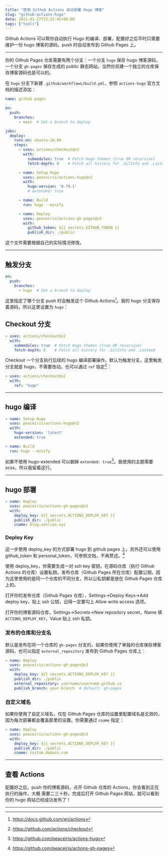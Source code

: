 ```yaml
---
title: "使用 Github Actions 自动部署 Hugo 博客"
slug: "github-actions-hugo"
date: 2021-01-27T23:22:41+08:00
tags: ["tools"]
---
```


Github Actions 可以帮你自动执行 Hugo 的编译、部署，配置好之后平时只需要维护一份 hugo 博客的源码，push 时自动发布到 Github Pages 上。

---

你的 Github Pages 仓库需要有两个分支：一个分支 `hugo` 保存 hugo 博客源码，一个分支 `gh-pages` 保存生成的 public 静态网站。当然你另建一个独立的仓库保存博客源码也是可以的。

在 `hugo` 分支下新建 `.github/workflows/build.yml`，参照 `actions-hugo` 官方文档的描述添加：

```yaml
name: github pages

on:
  push:
    branches:
      - main  # Set a branch to deploy

jobs:
  deploy:
    runs-on: ubuntu-18.04
    steps:
      - uses: actions/checkout@v2
        with:
          submodules: true  # Fetch Hugo themes (true OR recursive)
          fetch-depth: 0    # Fetch all history for .GitInfo and .Lastmod

      - name: Setup Hugo
        uses: peaceiris/actions-hugo@v2
        with:
          hugo-version: '0.79.1'
          # extended: true

      - name: Build
        run: hugo --minify

      - name: Deploy
        uses: peaceiris/actions-gh-pages@v3
        with:
          github_token: ${{ secrets.GITHUB_TOKEN }}
          publish_dir: ./public
```

这个文件需要根据自己的实际情况修改。

---

## 触发分支

```yml
on:
  push:
    branches:
      - hugo  # Set a branch to deploy
```

这里指定了哪个分支 push 时会触发这个 Github Actions[^1]。我的 hugo 分支保存着源码，所以这里设置为 `hugo`：

## Checkout 分支

```yml
- uses: actions/checkout@v2
  with:
    submodules: true  # Fetch Hugo themes (true OR recursive)
    fetch-depth: 0    # Fetch all history for .GitInfo and .Lastmod
```

Checkout 一个分支执行后续的 hugo 编译部署操作。默认为触发分支，这里触发分支就是 hugo，不需要改动。也可以通过 `ref` 指定[^2]：

```yml
- uses: actions/checkout@v2
  with:
    ref: "hugo"
```

---

## hugo 编译

```yml
- name: Setup Hugo
  uses: peaceiris/actions-hugo@v2
  with:
    hugo-version: 'latest'
    extended: true

- name: Build
  run: hugo --minify
```

如果不使用 hugo-extended 可以删掉 `extended: true`[^3]。我使用的主题需要 scss，所以我留着这行。

---

## hugo 部署

```yml
- name: Deploy
  uses: peaceiris/actions-gh-pages@v3
  with:
    deploy_key: ${{ secrets.ACTIONS_DEPLOY_KEY }}
    publish_dir: ./public
    cname: blog.zenlian.xyz
```

### Deploy Key

这一步使用 deploy_key 的方式部署 hugo 到 github pages 上。另外还可以使用 github_token 和 personal_token，可参照文档，不再赘述。[^4]

使用 deploy_key，你需要生成一对 ssh key 密钥，在源码仓库（执行 Github Actions 的仓库）设置私钥，发布仓库（Github Pages 所在仓库）配置公钥。因为这里使用的是同一个仓库的不同分支，所以公私钥都是放在 Github Pages 仓库上的。

打开你的发布仓库（Github Pages 仓库），Settings->Deploy Keys->Add deploy key，贴上 ssh 公钥，记得一定要勾上 Allow write access 选项。

打开你的博客源码仓库，Settings->Secrets->New repository secret，Name 填 `ACTIONS_DEPLOY_KEY`，Value 贴上 ssh 私钥。

### 发布的仓库和分支名

默认是发布在同一个仓库的 `gh-pages` 分支的，如果你使用了单独的仓库保存博客源码，也可以指定 `external_repository` 发布到 Github Pages 仓库上：

```yml
- name: Deploy
  uses: peaceiris/actions-gh-pages@v3
  with:
    deploy_key: ${{ secrets.ACTIONS_DEPLOY_KEY }}
    publish_dir: ./public
    external_repository: username/username.github.io
    publish_branch: your-branch  # default: gh-pages
```

### 自定义域名

如果你使用了自定义域名，仅在 Github Pages 仓库的设置里配置域名是无效的，因为每次部署都会覆盖那里的设置。你需要通过 `cname` 指定：

```yml
- name: Deploy
  uses: peaceiris/actions-gh-pages@v3
  with:
    deploy_key: ${{ secrets.ACTIONS_DEPLOY_KEY }}
    publish_dir: ./public
    cname: custom.domain.com
```

---

## 查看 Actions

配置好之后，push 你的博客源码，点开 Github 仓库的 Actions，你会看到正在执行的操作，大概 需要二三十秒。完成后打开 Github Pages 网站，就可以看到你的 hugo 网站已经成功发布了！

---

[^1]: <https://docs.github.com/en/actions>
[^2]: <https://github.com/actions/checkout>
[^3]: <https://github.com/peaceiris/actions-hugo>
[^4]: <https://github.com/peaceiris/actions-gh-pages>
